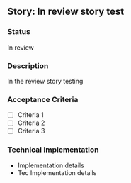 ## Story: In review story test

### Status

In review

### Description

In the review story 
testing

### Acceptance Criteria

- [ ] Criteria 1
- [ ] Criteria 2
- [ ] Criteria 3

### Technical Implementation

- Implementation details
- Tec Implementation details


